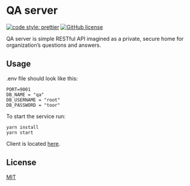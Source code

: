 # QA server

[![code style: prettier](https://img.shields.io/badge/code_style-prettier-ff69b4.svg)](https://github.com/prettier/prettier)
[![GitHub license](https://img.shields.io/badge/license-MIT-blue.svg)](https://github.com/malcodeman/qa-server/blob/master/LICENSE)

QA server is simple RESTful API imagined as a private, secure home for organization’s questions and answers.

## Usage

.env file should look like this:

```
PORT=9001
DB_NAME = "qa"
DB_USERNAME = "root"
DB_PASSWORD = "toor"
```

To start the service run:

```
yarn install
yarn start
```

Client is located [here](https://github.com/malcodeman/qa-client).

## License

[MIT](./LICENSE)
